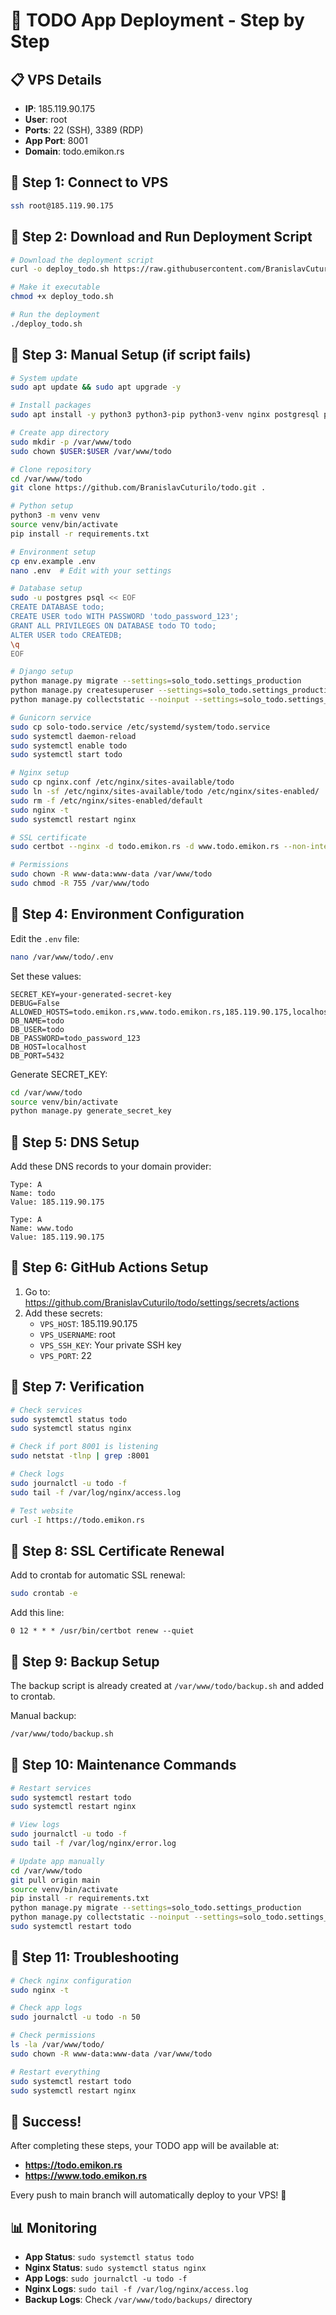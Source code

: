 # 🚀 TODO App Deployment - Step by Step

## 📋 VPS Details
- **IP**: 185.119.90.175
- **User**: root
- **Ports**: 22 (SSH), 3389 (RDP)
- **App Port**: 8001
- **Domain**: todo.emikon.rs

## 🔧 Step 1: Connect to VPS

```bash
ssh root@185.119.90.175
```

## 🔧 Step 2: Download and Run Deployment Script

```bash
# Download the deployment script
curl -o deploy_todo.sh https://raw.githubusercontent.com/BranislavCuturilo/todo/main/deploy_todo.sh

# Make it executable
chmod +x deploy_todo.sh

# Run the deployment
./deploy_todo.sh
```

## 🔧 Step 3: Manual Setup (if script fails)

```bash
# System update
sudo apt update && sudo apt upgrade -y

# Install packages
sudo apt install -y python3 python3-pip python3-venv nginx postgresql postgresql-contrib git curl certbot python3-certbot-nginx

# Create app directory
sudo mkdir -p /var/www/todo
sudo chown $USER:$USER /var/www/todo

# Clone repository
cd /var/www/todo
git clone https://github.com/BranislavCuturilo/todo.git .

# Python setup
python3 -m venv venv
source venv/bin/activate
pip install -r requirements.txt

# Environment setup
cp env.example .env
nano .env  # Edit with your settings

# Database setup
sudo -u postgres psql << EOF
CREATE DATABASE todo;
CREATE USER todo WITH PASSWORD 'todo_password_123';
GRANT ALL PRIVILEGES ON DATABASE todo TO todo;
ALTER USER todo CREATEDB;
\q
EOF

# Django setup
python manage.py migrate --settings=solo_todo.settings_production
python manage.py createsuperuser --settings=solo_todo.settings_production
python manage.py collectstatic --noinput --settings=solo_todo.settings_production

# Gunicorn service
sudo cp solo-todo.service /etc/systemd/system/todo.service
sudo systemctl daemon-reload
sudo systemctl enable todo
sudo systemctl start todo

# Nginx setup
sudo cp nginx.conf /etc/nginx/sites-available/todo
sudo ln -sf /etc/nginx/sites-available/todo /etc/nginx/sites-enabled/
sudo rm -f /etc/nginx/sites-enabled/default
sudo nginx -t
sudo systemctl restart nginx

# SSL certificate
sudo certbot --nginx -d todo.emikon.rs -d www.todo.emikon.rs --non-interactive --agree-tos --email your-email@example.com

# Permissions
sudo chown -R www-data:www-data /var/www/todo
sudo chmod -R 755 /var/www/todo
```

## 🔧 Step 4: Environment Configuration

Edit the `.env` file:
```bash
nano /var/www/todo/.env
```

Set these values:
```env
SECRET_KEY=your-generated-secret-key
DEBUG=False
ALLOWED_HOSTS=todo.emikon.rs,www.todo.emikon.rs,185.119.90.175,localhost,127.0.0.1
DB_NAME=todo
DB_USER=todo
DB_PASSWORD=todo_password_123
DB_HOST=localhost
DB_PORT=5432
```

Generate SECRET_KEY:
```bash
cd /var/www/todo
source venv/bin/activate
python manage.py generate_secret_key
```

## 🔧 Step 5: DNS Setup

Add these DNS records to your domain provider:
```
Type: A
Name: todo
Value: 185.119.90.175

Type: A
Name: www.todo
Value: 185.119.90.175
```

## 🔧 Step 6: GitHub Actions Setup

1. Go to: https://github.com/BranislavCuturilo/todo/settings/secrets/actions
2. Add these secrets:
   - `VPS_HOST`: 185.119.90.175
   - `VPS_USERNAME`: root
   - `VPS_SSH_KEY`: Your private SSH key
   - `VPS_PORT`: 22

## 🔧 Step 7: Verification

```bash
# Check services
sudo systemctl status todo
sudo systemctl status nginx

# Check if port 8001 is listening
sudo netstat -tlnp | grep :8001

# Check logs
sudo journalctl -u todo -f
sudo tail -f /var/log/nginx/access.log

# Test website
curl -I https://todo.emikon.rs
```

## 🔧 Step 8: SSL Certificate Renewal

Add to crontab for automatic SSL renewal:
```bash
sudo crontab -e
```

Add this line:
```
0 12 * * * /usr/bin/certbot renew --quiet
```

## 🔧 Step 9: Backup Setup

The backup script is already created at `/var/www/todo/backup.sh` and added to crontab.

Manual backup:
```bash
/var/www/todo/backup.sh
```

## 🔧 Step 10: Maintenance Commands

```bash
# Restart services
sudo systemctl restart todo
sudo systemctl restart nginx

# View logs
sudo journalctl -u todo -f
sudo tail -f /var/log/nginx/error.log

# Update app manually
cd /var/www/todo
git pull origin main
source venv/bin/activate
pip install -r requirements.txt
python manage.py migrate --settings=solo_todo.settings_production
python manage.py collectstatic --noinput --settings=solo_todo.settings_production
sudo systemctl restart todo
```

## 🔧 Step 11: Troubleshooting

```bash
# Check nginx configuration
sudo nginx -t

# Check app logs
sudo journalctl -u todo -n 50

# Check permissions
ls -la /var/www/todo/
sudo chown -R www-data:www-data /var/www/todo

# Restart everything
sudo systemctl restart todo
sudo systemctl restart nginx
```

## 🎯 Success!

After completing these steps, your TODO app will be available at:
- **https://todo.emikon.rs**
- **https://www.todo.emikon.rs**

Every push to main branch will automatically deploy to your VPS! 🚀

## 📊 Monitoring

- **App Status**: `sudo systemctl status todo`
- **Nginx Status**: `sudo systemctl status nginx`
- **App Logs**: `sudo journalctl -u todo -f`
- **Nginx Logs**: `sudo tail -f /var/log/nginx/access.log`
- **Backup Logs**: Check `/var/www/todo/backups/` directory

